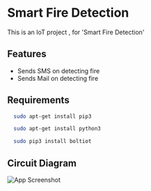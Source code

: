 
# Smart Fire Detection

This is an IoT project , for 'Smart Fire Detection'


## Features

- Sends SMS on detecting fire
- Sends Mail on detecting fire

  
## Requirements
```bash 
  sudo apt-get install pip3
```
```bash 
  sudo apt-get install python3
```
```bash 
  sudo pip3 install boltiot
```


## Circuit Diagram

![App Screenshot](https://via.placeholder.com/468x300?text=App+Screenshot+Here)

